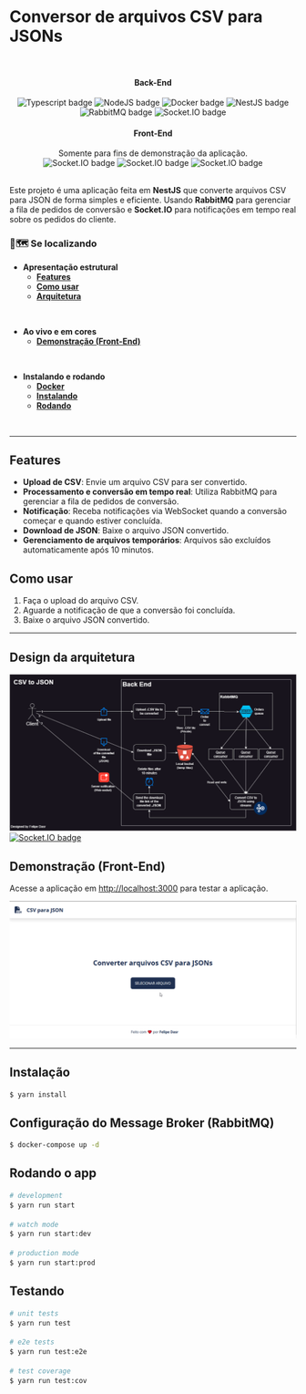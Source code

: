 # Conversor de arquivos CSV para JSONs

<div align="center"></br>
<h4>Back-End</h4>
  <img alt="Typescript badge" src="https://img.shields.io/badge/TypeScript-007ACC?style=for-the-badge&logo=typescript&logoColor=white" />
  <img alt="NodeJS badge" src="https://img.shields.io/badge/Node.js-43853D?style=for-the-badge&logo=node.js&logoColor=white"/>
  <img alt="Docker badge" src="https://img.shields.io/badge/Docker-3880FF?style=for-the-badge&logo=docker&logoColor=white" />
  <img alt="NestJS badge" src="https://img.shields.io/badge/Nest.JS-EA284C?style=for-the-badge&logo=nestjs&logoColor=white" />
  <img alt="RabbitMQ badge" src="https://img.shields.io/badge/rabbitmq-%23FF6600.svg?&style=for-the-badge&logo=rabbitmq&logoColor=white" />
  <img alt="Socket.IO badge" src="https://img.shields.io/badge/Socket.IO-090020?style=for-the-badge&logo=socket.io&logoColor=white" />
  </br>
  <h4>Front-End</h4>
  Somente para fins de demonstração da aplicação.
  </br>
  <img alt="Socket.IO badge" src="https://img.shields.io/badge/html5-%23E34F26.svg?style=for-the-badge&logo=html5&logoColor=white" />
  <img alt="Socket.IO badge" src="https://img.shields.io/badge/css3-%231572B6.svg?style=for-the-badge&logo=css3&logoColor=white" />
  <img alt="Socket.IO badge" src="https://img.shields.io/badge/javascript-%23323330.svg?style=for-the-badge&logo=javascript&logoColor=%23F7DF1E" />
</div></br>

Este projeto é uma aplicação feita em **NestJS** que converte arquivos CSV para JSON de forma simples e eficiente. Usando **RabbitMQ** para gerenciar a fila de pedidos de conversão e **Socket.IO** para notificações em tempo real sobre os pedidos do cliente.

### 🔎🗺️ Se localizando

- **Apresentação estrutural**
	- [**Features**](#features)
	- [**Como usar**](#como-usar)
	- [**Arquitetura**](#design-da-arquitetura)
</br>

- **Ao vivo e em cores**
	- [**Demonstração (Front-End)**](#demonstração-front-end)
</br>

- **Instalando e rodando**
	- [**Docker**](#configuração-do-message-broker-rabbitmq)
	- [**Instalando**](#instalação)
	- [**Rodando**](#rodando-o-app)
</br>

---

## Features

- **Upload de CSV**: Envie um arquivo CSV para ser convertido.
- **Processamento e conversão em tempo real**: Utiliza RabbitMQ para gerenciar a fila de pedidos de conversão.
- **Notificação**: Receba notificações via WebSocket quando a conversão começar e quando estiver concluída.
- **Download de JSON**: Baixe o arquivo JSON convertido.
- **Gerenciamento de arquivos temporários**: Arquivos são excluídos automaticamente após 10 minutos.

## Como usar

1. Faça o upload do arquivo CSV.
2. Aguarde a notificação de que a conversão foi concluída.
3. Baixe o arquivo JSON convertido.

---

## Design da arquitetura

![Arquitetura](./docs/assets/csv-to-json-schema.drawio.png)
<a href="./docs/csv-to-json-schema.drawio">
  <img alt="Socket.IO badge" src="https://img.shields.io/badge/Baixar_esquema_(Draw.io)-DF6C0B?style=for-the-badge&logoColor=white"/>
<a>


## Demonstração (Front-End)

Acesse a aplicação em [http://localhost:3000](http://localhost:3000) para testar a aplicação.

![Demo](./docs/assets/frontend-1.gif)

---

## Instalação

```bash
$ yarn install
```

## Configuração do Message Broker (RabbitMQ)

```bash
$ docker-compose up -d
```

## Rodando o app

```bash
# development
$ yarn run start

# watch mode
$ yarn run start:dev

# production mode
$ yarn run start:prod
```

## Testando

```bash
# unit tests
$ yarn run test

# e2e tests
$ yarn run test:e2e

# test coverage
$ yarn run test:cov
```
